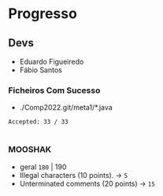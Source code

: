 # Progresso

## Devs
* Eduardo Figueiredo
* Fábio Santos

### Ficheiros Com Sucesso
- ./Comp2022.git/meta1/*.java

`Accepted: 33 / 33`
#
### MOOSHAK

- geral `180` | 190
- Illegal characters (10 points). -> `5`
- Unterminated comments (20 points) -> `15`
